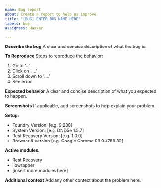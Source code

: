 ```yaml
---
name: Bug report
about: Create a report to help us improve
title: "[BUG] ENTER BUG NAME HERE"
labels: bug
assignees: Haxxer

---
```


**Describe the bug**
A clear and concise description of what the bug is.

**To Reproduce**
Steps to reproduce the behavior:
1. Go to '...'
2. Click on '....'
3. Scroll down to '....'
4. See error

**Expected behavior**
A clear and concise description of what you expected to happen.

**Screenshots**
If applicable, add screenshots to help explain your problem.

**Setup:**
 - Foundry Version: [e.g. 9.238]
 - System Version: [e.g. DND5e 1.5.7]
 - Rest Recovery Version: [e.g. 1.0.0]
 - Browser & version [e.g. Google Chrome 98.0.4758.82]

**Active modules:**
 - Rest Recovery
 - libwrapper
 - [insert more modules here]

**Additional context**
Add any other context about the problem here.
